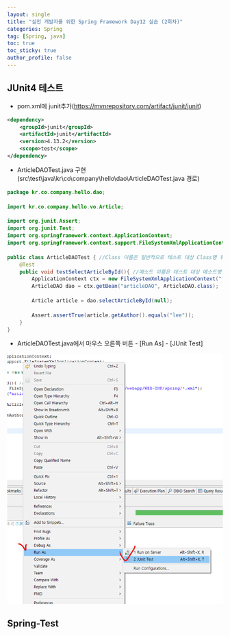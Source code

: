 ```yaml
---
layout: single
title: "실전 개발자를 위한 Spring Framework Day12 실습 (2회차)"
categories: Spring
tag: [Spring, java]
toc: true
toc_sticky: true
author_profile: false
---
```

## JUnit4 테스트

* pom.xml에 junit추가(https://mvnrepository.com/artifact/junit/junit)

```xml
<dependency>
    <groupId>junit</groupId>
    <artifactId>junit</artifactId>
    <version>4.13.2</version>
    <scope>test</scope>
</dependency>
```

* ArticleDAOTest.java 구현(src\test\java\kr\co\company\hello\dao\ArticleDAOTest.java 경로)

```JAVA
package kr.co.company.hello.dao;

import kr.co.company.hello.vo.Article;

import org.junit.Assert;
import org.junit.Test;
import org.springframework.context.ApplicationContext;
import org.springframework.context.support.FileSystemXmlApplicationContext;

public class ArticleDAOTest { //Class 이름은 일반적으로 테스트 대상 Class명 뒤에 Test를 붙여 사용
	@Test
	public void testSelectArticleById(){ //메소드 이름은 테스트 대상 메소드명 앞에 test를 붙여 사용
		ApplicationContext ctx = new FileSystemXmlApplicationContext("file:src/main/webapp/WEB-INF/spring/*.xml");
		ArticleDAO dao = ctx.getBean("articleDAO", ArticleDAO.class);
		
		Article article = dao.selectArticleById(null);
		
		Assert.assertTrue(article.getAuthor().equals("lee"));
	}
}
```

* ArticleDAOTest.java에서 마우스 오른쪽 버튼 - [Run As] - [JUnit Test]

![image-20220909203317362](../../images/image-20220909203317362.png)



## Spring-Test

